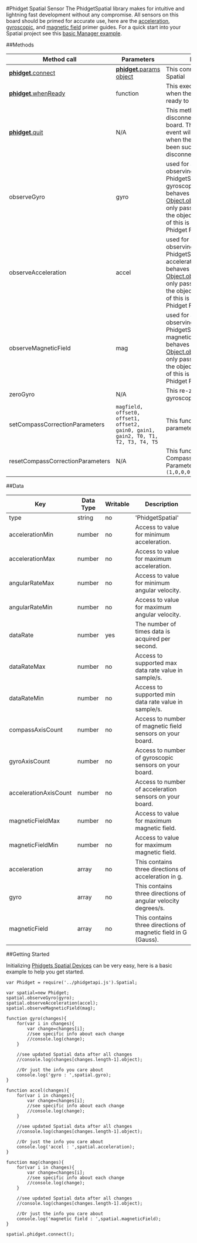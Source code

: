 #Phidget Spatial Sensor
The PhidgetSpatial library makes for intuitive and lightning fast development without any compromise. All sensors on this board should be primed for accurate use, here are the [acceleration](http://www.phidgets.com/docs/Accelerometer_Primer), [gyroscopic](http://www.phidgets.com/docs/Gyroscope_Primer), and [magnetic field](http://www.phidgets.com/docs/Compass_Primer) primer guides. For a quick start into your Spatial project see this [basic Manager example](https://github.com/RIAEvangelist/node-phidget-API/blob/master/examples/spatial.js).

##Methods

|Method call|Parameters|Description|
|---|---|---|
|[__phidget__.connect](https://github.com/RIAEvangelist/node-phidget-API/blob/master/docs/Phidget.md)|[__phidget__.params object](https://github.com/RIAEvangelist/node-phidget-API/blob/master/docs/Phidget.md#connecting--phidgetparams)|This connects the Phidget Spatial|
|[__phidget__.whenReady](https://github.com/RIAEvangelist/node-phidget-API/blob/master/docs/Phidget.md)|function |This executes a function when the Phidgets RFID is ready to be used.|
|[__phidget__.quit](https://github.com/RIAEvangelist/node-phidget-API/blob/master/docs/Phidget.md)|N/A |This method requests a disconnect from the phidget board.  The disconnected event will be dispatched when the connection has been successfully disconnected. |
|observeGyro|gyro|used for asynchronously observing the changes to the PhidgetSpatial board's gyroscopic sensors. This behaves much like the JS [Object.observe](https://developer.mozilla.org/en-US/docs/Web/JavaScript/Reference/Global_Objects/Object/observe), however you only pass the handler, not the object or accept list. All of this is handled by the Phidget Framework.|
|observeAcceleration|accel|used for asynchronously observing the changes to the PhidgetSpatial board's acceleration axes. This behaves much like the JS [Object.observe](https://developer.mozilla.org/en-US/docs/Web/JavaScript/Reference/Global_Objects/Object/observe), however you only pass the handler, not the object or accept list. All of this is handled by the Phidget Framework. |
|observeMagneticField|mag|used for asynchronously observing the changes to the PhidgetSpatial board's magnetic field sensors. This behaves much like the JS [Object.observe](https://developer.mozilla.org/en-US/docs/Web/JavaScript/Reference/Global_Objects/Object/observe), however you only pass the handler, not the object or accept list. All of this is handled by the Phidget Framework. |
|zeroGyro|N/A| This re-zeroes the gyroscope.|
|setCompassCorrectionParameters|`magfield, offset0, offset1, offset2, gain0, gain1, gain2, T0, T1, T2, T3, T4, T5`|This function adjusts the parameters of the compass.|
|resetCompassCorrectionParameters|N/A|This function resets the Compass Correction Parameters to default values:`(1,0,0,0,1,1,1,0,0,0,0,0,0)`|

##Data
 
|Key|Data Type|Writable|Description|
|---|---|---|---|
|type|string|no|'PhidgetSpatial'|
|accelerationMin|number|no|Access to value for minimum acceleration.|
|accelerationMax|number|no|Access to value for maximum acceleration.|
|angularRateMax|number|no|Access to value for minimum angular velocity.|
|angularRateMin|number|no|Access to value for maximum angular velocity.|
|dataRate|number|yes|The number of times data is acquired per second. |
|dataRateMax|number|no|Access to supported max data rate value in sample/s.|
|dataRateMin|number|no|Access to supported min data rate value in sample/s.|
|compassAxisCount|number|no|Access to number of magnetic field sensors on your board.|
|gyroAxisCount|number|no|Access to number of gyroscopic sensors on your board.|
|accelerationAxisCount|number|no|Access to number of acceleration sensors on your board.|
|magneticFieldMax|number|no|Access to value for maximum magnetic field.|
|magneticFieldMin|number|no|Access to value for maximum magnetic field.|
|acceleration|array|no|This contains three directions of acceleration in g.|
|gyro|array|no|This contains three directions of angular velocity degrees/s.|
|magneticField|array|no|This contains three directions of magnetic field in G (Gauss).|

##Getting Started

Initializing [Phidgets Spatial Devices](http://www.phidgets.com/products.php?category=1) can be very easy, here is a basic example to help you get started.

    var Phidget = require('../phidgetapi.js').Spatial;

    var spatial=new Phidget;
    spatial.observeGyro(gyro);
    spatial.observeAcceleration(accel);
    spatial.observeMagneticField(mag);

    function gyro(changes){
        for(var i in changes){
            var change=changes[i];
            //see specific info about each change
            //console.log(change);
        }

        //see updated Spatial data after all changes
        //console.log(changes[changes.length-1].object);

        //Or just the info you care about
        console.log('gyro : ',spatial.gyro);
    }

    function accel(changes){
        for(var i in changes){
            var change=changes[i];
            //see specific info about each change
            //console.log(change);
        }

        //see updated Spatial data after all changes
        //console.log(changes[changes.length-1].object);

        //Or just the info you care about
        console.log('accel : ',spatial.acceleration);
    }

    function mag(changes){
        for(var i in changes){
            var change=changes[i];
            //see specific info about each change
            //console.log(change);
        }

        //see updated Spatial data after all changes
        //console.log(changes[changes.length-1].object);

        //Or just the info you care about
        console.log('magnetic field : ',spatial.magneticField);
    }

    spatial.phidget.connect();
